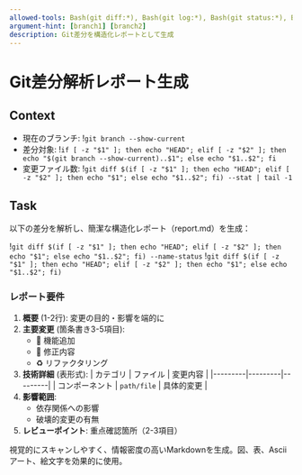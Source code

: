 ```yaml
---
allowed-tools: Bash(git diff:*), Bash(git log:*), Bash(git status:*), Bash(git branch:*)
argument-hint: [branch1] [branch2]
description: Git差分を構造化レポートとして生成
---
```


# Git差分解析レポート生成

## Context
- 現在のブランチ: !`git branch --show-current`
- 差分対象: !`if [ -z "$1" ]; then echo "HEAD"; elif [ -z "$2" ]; then echo "$(git branch --show-current)..$1"; else echo "$1..$2"; fi`
- 変更ファイル数: !`git diff $(if [ -z "$1" ]; then echo "HEAD"; elif [ -z "$2" ]; then echo "$1"; else echo "$1..$2"; fi) --stat | tail -1`

## Task
以下の差分を解析し、簡潔な構造化レポート（report.md）を生成：

!`git diff $(if [ -z "$1" ]; then echo "HEAD"; elif [ -z "$2" ]; then echo "$1"; else echo "$1..$2"; fi) --name-status`
!`git diff $(if [ -z "$1" ]; then echo "HEAD"; elif [ -z "$2" ]; then echo "$1"; else echo "$1..$2"; fi)`

### レポート要件
1. **概要** (1-2行): 変更の目的・影響を端的に
2. **主要変更** (箇条書き3-5項目): 
   - 🎯 機能追加
   - 🔧 修正内容
   - ♻️ リファクタリング
3. **技術詳細** (表形式):
   | カテゴリ | ファイル | 変更内容 |
   |---------|---------|---------|
   | コンポーネント | `path/file` | 具体的変更 |
4. **影響範囲**: 
   - 依存関係への影響
   - 破壊的変更の有無
5. **レビューポイント**: 重点確認箇所（2-3項目）

視覚的にスキャンしやすく、情報密度の高いMarkdownを生成。図、表、Asciiアート、絵文字を効果的に使用。

